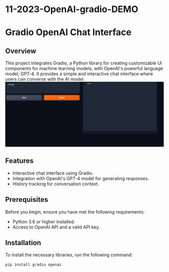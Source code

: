 # 11-2023-OpenAI-gradio-DEMO

# Gradio OpenAI Chat Interface

## Overview
This project integrates Gradio, a Python library for creating customizable UI components for machine learning models, with OpenAI's powerful language model, GPT-4. It provides a simple and interactive chat interface where users can converse with the AI model.
![Gradio Demo](demo.gif)
## Features
- Interactive chat interface using Gradio.
- Integration with OpenAI's GPT-4 model for generating responses.
- History tracking for conversation context.

## Prerequisites
Before you begin, ensure you have met the following requirements:
- Python 3.6 or higher installed.
- Access to OpenAI API and a valid API key.

## Installation
To install the necessary libraries, run the following command:
```bash
pip install gradio openai

